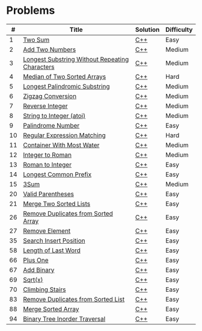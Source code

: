 # Problems

| #   | Title                                                                                                                           | Solution                            | Difficulty |
| --- | ------------------------------------------------------------------------------------------------------------------------------- | ----------------------------------- | ---------- |
| 1   | [Two Sum](https://leetcode.com/problems/two-sum/)                                                                               | [C++](./problems/0001/solution.cpp) | Easy       |
| 2   | [Add Two Numbers](https://leetcode.com/problems/add-two-numbers/)                                                               | [C++](./problems/0002/solution.cpp) | Medium     |
| 3   | [Longest Substring Without Repeating Characters](https://leetcode.com/problems/longest-substring-without-repeating-characters/) | [C++](./problems/0003/solution.cpp) | Medium     |
| 4   | [Median of Two Sorted Arrays](https://leetcode.com/problems/median-of-two-sorted-arrays/)                                       | [C++](./problems/0004/solution.cpp) | Hard       |
| 5   | [Longest Palindromic Substring](https://leetcode.com/problems/longest-palindromic-substring/)                                   | [C++](./problems/0005/solution.cpp) | Medium     |
| 6   | [Zigzag Conversion](https://leetcode.com/problems/zigzag-conversion/)                                                           | [C++](./problems/0006/solution.cpp) | Medium     |
| 7   | [Reverse Integer](https://leetcode.com/problems/reverse-integer/)                                                               | [C++](./problems/0007/solution.cpp) | Medium     |
| 8   | [String to Integer (atoi)](https://leetcode.com/problems/string-to-integer-atoi/)                                               | [C++](./problems/0008/solution.cpp) | Medium     |
| 9   | [Palindrome Number](https://leetcode.com/problems/palindrome-number/)                                                           | [C++](./problems/0009/solution.cpp) | Easy       |
| 10  | [Regular Expression Matching](https://leetcode.com/problems/regular-expression-matching/)                                       | [C++](./problems/0010/solution.cpp) | Hard       |
| 11  | [Container With Most Water](https://leetcode.com/problems/container-with-most-water/)                                           | [C++](./problems/0011/solution.cpp) | Medium     |
| 12  | [Integer to Roman](https://leetcode.com/problems/integer-to-roman/)                                                             | [C++](./problems/0012/solution.cpp) | Medium     |
| 13  | [Roman to Integer](https://leetcode.com/problems/roman-to-integer/)                                                             | [C++](./problems/0013/solution.cpp) | Easy       |
| 14  | [Longest Common Prefix](https://leetcode.com/problems/longest-common-prefix/)                                                   | [C++](./problems/0014/solution.cpp) | Easy       |
| 15  | [3Sum](https://leetcode.com/problems/3sum/)                                                                                     | [C++](./problems/0015/solution.cpp) | Medium     |
| 20  | [Valid Parentheses](https://leetcode.com/problems/longest-common-prefix/)                                                       | [C++](./problems/0020/solution.cpp) | Easy       |
| 21  | [Merge Two Sorted Lists](https://leetcode.com/problems/merge-two-sorted-lists/)                                                 | [C++](./problems/0021/solution.cpp) | Easy       |
| 26  | [Remove Duplicates from Sorted Array](https://leetcode.com/problems/remove-duplicates-from-sorted-array/)                       | [C++](./problems/0026/solution.cpp) | Easy       |
| 27  | [Remove Element](https://leetcode.com/problems/remove-element/)                                                                 | [C++](./problems/0027/solution.cpp) | Easy       |
| 35  | [Search Insert Position](https://leetcode.com/problems/search-insert-position/)                                                 | [C++](./problems/0035/solution.cpp) | Easy       |
| 58  | [Length of Last Word](https://leetcode.com/problems/length-of-last-word/)                                                       | [C++](./problems/0058/solution.cpp) | Easy       |
| 66  | [Plus One](https://leetcode.com/problems/plus-one/)                                                                             | [C++](./problems/0066/solution.cpp) | Easy       |
| 67  | [Add Binary](https://leetcode.com/problems/add-binary/)                                                                         | [C++](./problems/0067/solution.cpp) | Easy       |
| 69  | [Sqrt(x)](https://leetcode.com/problems/sqrtx/)                                                                                 | [C++](./problems/0069/solution.cpp) | Easy       |
| 70  | [Climbing Stairs](https://leetcode.com/problems/climbing-stairs/)                                                               | [C++](./problems/0070/solution.cpp) | Easy       |
| 83  | [Remove Duplicates from Sorted List](https://leetcode.com/problems/remove-duplicates-from-sorted-list/)                         | [C++](./problems/0083/solution.cpp) | Easy       |
| 88  | [Merge Sorted Array](https://leetcode.com/problems/merge-sorted-array/)                                                         | [C++](./problems/0088/solution.cpp) | Easy       |
| 94  | [Binary Tree Inorder Traversal](https://leetcode.com/problems/binary-tree-inorder-traversal/)                                   | [C++](./problems/0094/solution.cpp) | Easy       |

<!-- <details>
  <summary>1-100</summary>
</details> -->

<!-- <details>
  <summary>101-200</summary>
</details> -->
